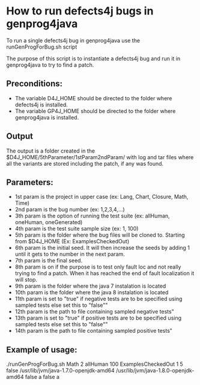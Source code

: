 # How to run defects4j bugs in genprog4java

To run a single defects4j bug in genprog4java use the runGenProgForBug.sh script

The purpose of this script is to instantiate a defects4j bug and run it in genprog4java to try to find a patch.

## Preconditions:

* The variable D4J_HOME should be directed to the folder where defects4j is installed.
* The variable GP4J_HOME should be directed to the folder where genprog4java is installed.

## Output

The output is a folder created in the $D4J_HOME/5thParameter/1stParam2ndParam/ with log and tar files where all the variants are stored including the patch, if any was found. 

## Parameters:

* 1st param is the project in upper case (ex: Lang, Chart, Closure, Math, Time)
* 2nd param is the bug number (ex: 1,2,3,4,...)
* 3th param is the option of running the test suite (ex: allHuman, oneHuman, oneGenerated)
* 4th param is the test suite sample size (ex: 1, 100)
* 5th param is the folder where the bug files will be cloned to. Starting from $D4J_HOME (Ex: ExamplesCheckedOut)
* 6th param is the initial seed. It will then increase the seeds by adding 1 until it gets to the number in the next param.
* 7th param is the final seed.
* 8th param is on if the purpose is to test only fault loc and not really trying to find a patch. When it has reached the end of fault localization it will stop.
* 9th param is the folder where the java 7 instalation is located
* 10th param is the folder where the java 8 instalation is located
* 11th param is set to \"true\" if negative tests are to be specified using sampled tests else set this to \"false\""
* 12th param is the path to file containing sampled negative tests"
* 13th param is set to \"true\" if positive tests are to be specified using sampled tests else set this to \"false\""
* 14th param is the path to file containing sampled positive tests"

## Example of usage:

./runGenProgForBug.sh Math 2 allHuman 100 ExamplesCheckedOut 1 5 false /usr/lib/jvm/java-1.7.0-openjdk-amd64 /usr/lib/jvm/java-1.8.0-openjdk-amd64 false a false a
